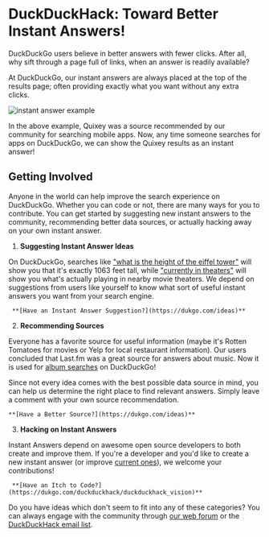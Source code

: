 # DuckDuckHack: Toward Better Instant Answers!

DuckDuckGo users believe in better answers with fewer clicks. After all, why sift through a page full of links, when an answer is readily available?

At DuckDuckGo, our instant answers are always placed at the top of the results page; often providing exactly what you want without any extra clicks.

![instant answer example](https://raw.github.com/duckduckgo/duckduckgo-documentation/master/duckduckhack/assets/app_search_example.png)

In the above example, Quixey was a source recommended by our community for searching mobile apps. Now, any time someone searches for apps on DuckDuckGo, we can show the Quixey results as an instant answer!

## Getting Involved

Anyone in the world can help improve the search experience on DuckDuckGo. Whether you can code or not, there are many ways for you to contribute. You can get started by suggesting new instant answers to the community, recommending better data sources, or actually hacking away on your own instant answer.

1. **Suggesting Instant Answer Ideas**

  On DuckDuckGo, searches like ["what is the height of the eiffel tower"](https://duckduckgo.com/?q=what+is+the+height+of+the+eiffel+tower) will show you that it's exactly 1063 feet tall, while ["currently in theaters"](https://duckduckgo.com/?q=currently+in+theaters) will show you what's actually playing in nearby movie theaters.  We depend on suggestions from users like yourself to know what sort of useful instant answers you want from your search engine.

     **[Have an Instant Answer Suggestion?](https://dukgo.com/ideas)**

2. **Recommending Sources**

  Everyone has a favorite source for useful information (maybe it's Rotten Tomatoes for movies or Yelp for local restaurant information). Our users concluded that Last.fm was a great source for answers about music. Now it is used for [album searches](https://duckduckgo.com/?q=Dookie+album+by+greenday) on DuckDuckGo!

  Since not every idea comes with the best possible data source in mind, you can help us determine the right place to find relevant answers. Simply leave a comment with your own source recommendation.

    **[Have a Better Source?](https://dukgo.com/ideas)**

3. **Hacking on Instant Answers**

  Instant Answers depend on awesome open source developers to both create and improve them. If you're a developer and you'd like to create a new instant answer (or improve [current ones](https://duckduckgo.com/goodies)), we welcome your contributions!

     **[Have an Itch to Code?](https://dukgo.com/duckduckhack/duckduckhack_vision)**

Do you have ideas which don't seem to fit into any of these categories? You can always engage with the community through [our web forum](https://dukgo.com/forum) or the [DuckDuckHack email list](https://www.listbox.com/subscribe/?list_id=197814).
